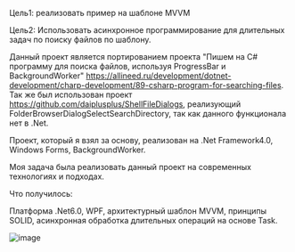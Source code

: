 Цель1: реализовать пример на шаблоне MVVM

Цель2: Использовать асинхронное программирование для длительных задач по поиску файлов по шаблону.

Данный проект является портированием проекта "Пишем на C# программу для поиска файлов, используя ProgressBar и BackgroundWorker" https://allineed.ru/development/dotnet-development/charp-development/89-csharp-program-for-searching-files. Так же был использован проект https://github.com/daiplusplus/ShellFileDialogs, реализующий FolderBrowserDialogSelectSearchDirectory, так как данного функционала нет в .Net.

Проект, который я взял за основу, реализован на .Net Framework4.0, Windows Forms, BackgroundWorker. 

Моя задача была реализовать данный проект на современных технологиях и подходах.

Что получилось:

Платформа .Net6.0, WPF, архитектурный шаблон MVVM, принципы SOLID, асинхронная обработка длительных операций на основе Task.

![image](https://github.com/mutik-ar/FileFinderExample.MVVM/assets/90051513/b1cd67a6-a9e7-4a58-a681-de8f497947b5)

